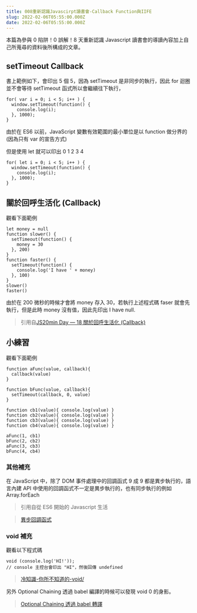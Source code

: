 ```yaml
---
title: 008重新認識Javascirpt讀書會-Callback Function與IIFE
slug: 2022-02-06T05:55:00.000Z
date: 2022-02-06T05:55:00.000Z
---
```


本篇為參與 0 陷阱！0 誤解！8 天重新認識 Javascript 讀書會的導讀內容加上自己所蒐尋的資料後所構成的文章。

## setTimeout Callback

書上範例如下，會印出 5 個 5，因為 setTimeout 是非同步的執行，因此 for 迴圈並不會等待 setTimeout 函式所以會繼續往下執行，

```javascript{numberLines: true}
for( var i = 0; i < 5; i++ ) {
  window.setTimeout(function() {
    console.log(i);
  }, 1000);
}
```

由於在 ES6 以前，JavaScript 變數有效範圍的最小單位是以 function 做分界的
(因為只有 var 的宣告方式)

但是使用 let 就可以印出 0 1 2 3 4

```javascript{numberLines: true}
for( let i = 0; i < 5; i++ ) {
  window.setTimeout(function() {
    console.log(i);
  }, 1000);
}
```

## 關於回呼生活化 (Callback)

觀看下面範例

```javascript{numberLines: true}
let money = null
function slower() {
  setTimeout(function() {
    money = 30
  }, 200)
}
function faster() {
  setTimeout(function() {
    console.log('I have ' + money)
  }, 100)
}
slower()
faster()
```

由於在 200 微秒的時候才會將 money 存入 30，若執行上述程式碼 faser 就會先執行，但是此時 money 沒有值，因此先印出 I have null.

> 引用自[JS20min Day — 18 關於回呼生活化 (Callback)](https://whien.medium.com/js20min-day-18-%E9%97%9C%E6%96%BC%E5%9B%9E%E5%91%BC%E7%94%9F%E6%B4%BB%E5%8C%96-callback-1a112db1a788)

## 小練習

觀看下面範例

```javascript{numberLines: true}
function aFunc(value, callback){
  callback(value)
}

function bFunc(value, callback){
  setTimeout(callback, 0, value)
}

function cb1(value){ console.log(value) }
function cb2(value){ console.log(value) }
function cb3(value){ console.log(value) }
function cb4(value){ console.log(value) }

aFunc(1, cb1)
bFunc(2, cb2)
aFunc(3, cb3)
bFunc(4, cb4)
```

### 其他補充

在 JavaScript 中，除了 DOM 事件處理中的回調函式 9 成 9 都是異步執行的，語言內建 API 中使用的回調函式不一定是異步執行的，也有同步執行的例如 Array.forEach

> 引用自從 ES6 開始的 Javascript 生活

> [異步回調函式](https://eyesofkids.gitbooks.io/javascript-start-from-es6/content/part4/callback.html#%E7%95%B0%E6%AD%A5%E5%9B%9E%E8%AA%BF%E5%87%BD%E5%BC%8F)

### void 補充

觀看以下程式碼

```javascript{numberLines: true}
void (console.log('HI!'));
// console 主控台會印出 "HI"，然後回傳 undefined
```

> [冷知識-你所不知道的-void/](https://kuro.tw/posts/2019/08/04/JS-%E5%86%B7%E7%9F%A5%E8%AD%98-%E4%BD%A0%E6%89%80%E4%B8%8D%E7%9F%A5%E9%81%93%E7%9A%84-void/)

另外 Optional Chaining 透過 babel 編譯的時候可以發現 void 0 的身影。

> [Optional Chaining 透過 babel 轉譯](https://medium.com/easons-murmuring/javascript-%E4%B8%AD%E7%9A%84-void-%E5%92%8C-undefined-2b75aecc021b)

